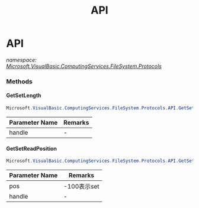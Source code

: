 ﻿---
title: API
---

# API
_namespace: [Microsoft.VisualBasic.ComputingServices.FileSystem.Protocols](N-Microsoft.VisualBasic.ComputingServices.FileSystem.Protocols.html)_



### Methods

#### GetSetLength
```csharp
Microsoft.VisualBasic.ComputingServices.FileSystem.Protocols.API.GetSetLength(System.Int64,Microsoft.VisualBasic.ComputingServices.FileSystem.Protocols.FileHandle)
```


|Parameter Name|Remarks|
|--------------|-------|
|handle|-|


#### GetSetReadPosition
```csharp
Microsoft.VisualBasic.ComputingServices.FileSystem.Protocols.API.GetSetReadPosition(System.Int64,Microsoft.VisualBasic.ComputingServices.FileSystem.Protocols.FileHandle)
```


|Parameter Name|Remarks|
|--------------|-------|
|pos|-100表示set|
|handle|-|





